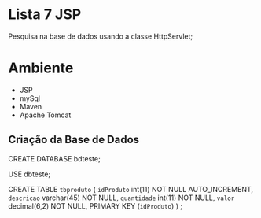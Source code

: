 # Lista 7 JSP
Pesquisa na base de dados usando a classe HttpServlet;

>

# Ambiente

* JSP
* mySql
* Maven
* Apache Tomcat

>

## Criação da Base de Dados

CREATE DATABASE bdteste;

USE dbteste;

CREATE TABLE `tbproduto` (
  `idProduto` int(11) NOT NULL AUTO_INCREMENT,
  `descricao` varchar(45) NOT NULL,
  `quantidade` int(11) NOT NULL,
  `valor` decimal(6,2) NOT NULL,
  PRIMARY KEY (`idProduto`)
) ;
